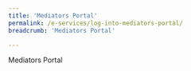 ```yaml
---
title: 'Mediators Portal'
permalink: /e-services/log-into-mediators-portal/
breadcrumb: 'Mediators Portal'

---
```



Mediators Portal
